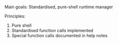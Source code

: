 Main goals:
Standardised, pure-shell runtime manager

Principles:
1. Pure shell
2. Standardised function calls implemented
3. Special function calls documented in help notes
